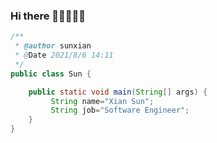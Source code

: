 ### Hi there 👋👋👋👋👋

<!--
**sunxian/sunxian** is a ✨ _special_ ✨ repository because its `README.md` (this file) appears on your GitHub profile.

Here are some ideas to get you started:

- 🔭 I’m currently working on ...
- 🌱 I’m currently learning ...
- 👯 I’m looking to collaborate on ...
- 🤔 I’m looking for help with ...
- 💬 Ask me about ...
- 📫 How to reach me: ...
- 😄 Pronouns: ...
- ⚡ Fun fact: ...
-->
```java
/**
 * @author sunxian
 * @Date 2021/8/6 14:11
 */
public class Sun {

    public static void main(String[] args) {
         String name="Xian Sun";
         String job="Software Engineer";
    }
}
```

